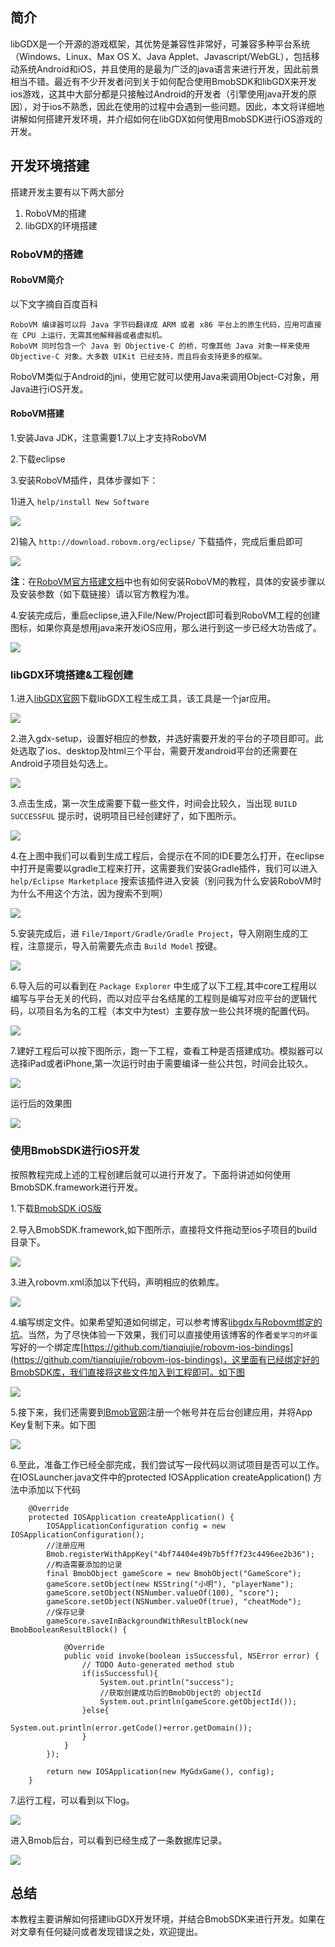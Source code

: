 ## 简介

libGDX是一个开源的游戏框架，其优势是兼容性非常好，可兼容多种平台系统（Windows、Linux、Max OS X、Java Applet、Javascript/WebGL），包括移动系统Android和iOS，并且使用的是最为广泛的java语言来进行开发，因此前景相当不错。最近有不少开发者问到关于如何配合使用BmobSDK和libGDX来开发ios游戏，这其中大部分都是只接触过Android的开发者（引擎使用java开发的原因），对于ios不熟悉，因此在使用的过程中会遇到一些问题。因此，本文将详细地讲解如何搭建开发环境，并介绍如何在libGDX如何使用BmobSDK进行iOS游戏的开发。

## 开发环境搭建

搭建开发主要有以下两大部分

1. RoboVM的搭建
2. libGDX的环境搭建


### RoboVM的搭建

#### RoboVM简介
以下文字摘自百度百科

```
RoboVM 编译器可以将 Java 字节码翻译成 ARM 或者 x86 平台上的原生代码，应用可直接在 CPU 上运行，无需其他解释器或者虚拟机。
RoboVM 同时包含一个 Java 到 Objective-C 的桥，可像其他 Java 对象一样来使用 Objective-C 对象。大多数 UIKit 已经支持，而且将会支持更多的框架。
```
RoboVM类似于Android的jni，使用它就可以使用Java来调用Object-C对象，用Java进行iOS开发。


#### RoboVM搭建
1.安装Java JDK，注意需要1.7以上才支持RoboVM

2.下载eclipse

3.安装RoboVM插件，具体步骤如下：

1)进入 `help/install New Software`

![](image/libGDX_1.jpg)

2)输入 `http://download.robovm.org/eclipse/` 下载插件，完成后重启即可

![](image/libGDX_2.jpg)

**注**：在[RoboVM官方搭建文档](http://docs.robovm.com/getting-started/eclipse.html)中也有如何安装RoboVM的教程，具体的安装步骤以及安装参数（如下载链接）请以官方教程为准。

4.安装完成后，重启eclipse,进入File/New/Project即可看到RoboVM工程的创建图标，如果你真是想用java来开发iOS应用，那么进行到这一步已经大功告成了。

![](image/libGDX_3.jpg)

### libGDX环境搭建&工程创建

1.进入[libGDX官网](http://libgdx.badlogicgames.com/download.html)下载libGDX工程生成工具，该工具是一个jar应用。

![](image/libGDX_4.jpg)

2.进入gdx-setup，设置好相应的参数，并选好需要开发的平台的子项目即可。此处选取了ios、desktop及html三个平台，需要开发android平台的还需要在Android子项目处勾选上。

![](image/libGDX_5.jpg)

3.点击生成，第一次生成需要下载一些文件，时间会比较久，当出现 `BUILD SUCCESSFUL` 提示时，说明项目已经创建好了，如下图所示。

![](image/libGDX_6.jpg)

4.在上图中我们可以看到生成工程后，会提示在不同的IDE要怎么打开，在eclipse中打开是需要以gradle工程来打开，这需要我们安装Gradle插件，我们可以进入 `help/Eclipse Marketplace` 搜索该插件进入安装（别问我为什么安装RoboVM时为什么不用这个方法，因为搜索不到啊）

![](image/libGDX_7.jpg)

5.安装完成后，进 `File/Import/Gradle/Gradle Project`，导入刚刚生成的工程，注意提示，导入前需要先点击 `Build Model` 按键。

![](image/libGDX_8.jpg)

6.导入后的可以看到在 `Package Explorer` 中生成了以下工程,其中core工程用以编写与平台无关的代码，而以对应平台名结尾的工程则是编写对应平台的逻辑代码，以项目名为名的工程（本文中为test）主要存放一些公共环境的配置代码。

![](image/libGDX_9.jpg)

7.建好工程后可以按下图所示，跑一下工程，查看工种是否搭建成功。模拟器可以选择iPad或者iPhone,第一次运行时由于需要编译一些公共包，时间会比较久。

![](image/libGDX_10.jpg)

运行后的效果图

![](image/libGDX_11.jpg)

### 使用BmobSDK进行iOS开发

按照教程完成上述的工程创建后就可以进行开发了。下面将讲述如何使用BmobSDK.framework进行开发。

1.下载[BmobSDK iOS版](http://www.bmob.cn/site/sdk)

2.导入BmobSDK.framework,如下图所示，直接将文件拖动至ios子项目的build目录下。

![](image/libGDX_12.jpg)

3.进入robovm.xml添加以下代码，声明相应的依赖库。

![](image/libGDX_13.jpg)

4.编写绑定文件。如果希望知道如何绑定，可以参考博客[libgdx与Robovm绑定的坑](http://blog.csdn.net/qq634416025/article/details/35543715)。当然，为了尽快体验一下效果，我们可以直接使用该博客的作者`爱学习的坏蛋`写好的一个绑定库[https://github.com/tianqiujie/robovm-ios-bindings](https://github.com/tianqiujie/robovm-ios-bindings)，这里面有已经绑定好的BmobSDK库，我们直接将这些文件加入到工程即可。如下图

![](image/libGDX_14.jpg)

5.接下来，我们还需要到[Bmob官网](http://www.bmob.cn)注册一个帐号并在后台创建应用，并将App Key复制下来。如下图

![](image/libGDX_15.jpg)

6.至此，准备工作已经全部完成，我们尝试写一段代码以测试项目是否可以工作。在IOSLauncher.java文件中的protected IOSApplication createApplication() 方法中添加以下代码

```
    @Override
    protected IOSApplication createApplication() {
        IOSApplicationConfiguration config = new IOSApplicationConfiguration();
        //注册应用
    	Bmob.registerWithAppKey("4bf74404e49b7b5ff7f23c4496ee2b36");
    	//构造需要添加的记录
        final BmobObject gameScore = new BmobObject("GameScore");
        gameScore.setObject(new NSString("小明"), "playerName");
        gameScore.setObject(NSNumber.valueOf(100), "score");
        gameScore.setObject(NSNumber.valueOf(true), "cheatMode");
        //保存记录
        gameScore.saveInBackgroundWithResultBlock(new BmobBooleanResultBlock() {
			
			@Override
			public void invoke(boolean isSuccessful, NSError error) {
				// TODO Auto-generated method stub
				if(isSuccessful){
					System.out.println("success");
					//获取创建成功后的BmobObject的 objectId
					System.out.println(gameScore.getObjectId());
				}else{
					System.out.println(error.getCode()+error.getDomain());
				}
			}
		});
    	
        return new IOSApplication(new MyGdxGame(), config);
    }
```

7.运行工程，可以看到以下log。

![](image/libGDX_16.jpg)

进入Bmob后台，可以看到已经生成了一条数据库记录。

![](image/libGDX_17.jpg)

## 总结
本教程主要讲解如何搭建libGDX开发环境，并结合BmobSDK来进行开发。如果在对文章有任何疑问或者发现错误之处，欢迎提出。


